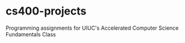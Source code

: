 # cs400-projects
Programming assignments for UIUC's Accelerated Computer Science Fundamentals Class
